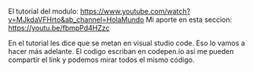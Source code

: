 El tutorial del modulo: https://www.youtube.com/watch?v=MJkdaVFHrto&ab_channel=HolaMundo
Mi aporte en esta seccion: https://youtu.be/fbmpPd4HZzc

En el tutorial les dice que se metan en visual studio code. Eso lo vamos a hacer más adelante. El codigo escriban en codepen.io así me pueden compartir el link y podemos mirar todos el mismo código.
